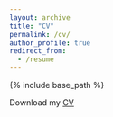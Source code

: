 ```yaml
---
layout: archive
title: "CV"
permalink: /cv/
author_profile: true
redirect_from:
  - /resume
---
```


{% include base_path %}

Download my [CV](http://matthew-hong.github.io/files/Matt_Hong_BU_Econ_CV.pdf)